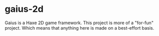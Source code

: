 # gaius-2d
Gaius is a Haxe 2D game framework. This project is more of a "for-fun" project. Which means that anything here is made on a best-effort basis.
